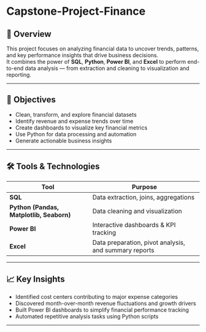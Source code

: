 # Capstone-Project-Finance


## 📘 Overview
This project focuses on analyzing financial data to uncover trends, patterns, and key performance insights that drive business decisions.  
It combines the power of **SQL**, **Python**, **Power BI**, and **Excel** to perform end-to-end data analysis — from extraction and cleaning to visualization and reporting.

---

## 🧠 Objectives
- Clean, transform, and explore financial datasets  
- Identify revenue and expense trends over time  
- Create dashboards to visualize key financial metrics  
- Use Python for data processing and automation  
- Generate actionable business insights  

---

## 🛠️ Tools & Technologies
| Tool | Purpose |
|------|----------|
| **SQL** | Data extraction, joins, aggregations |
| **Python (Pandas, Matplotlib, Seaborn)** | Data cleaning and visualization |
| **Power BI** | Interactive dashboards & KPI tracking |
| **Excel** | Data preparation, pivot analysis, and summary reports |

---

## 📈 Key Insights
- Identified cost centers contributing to major expense categories  
- Discovered month-over-month revenue fluctuations and growth drivers  
- Built Power BI dashboards to simplify financial performance tracking  
- Automated repetitive analysis tasks using Python scripts  

---


